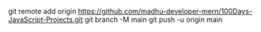 git remote add origin https://github.com/madhu-developer-mern/100Days-JavaScript-Projects.git
git branch -M main
git push -u origin main
